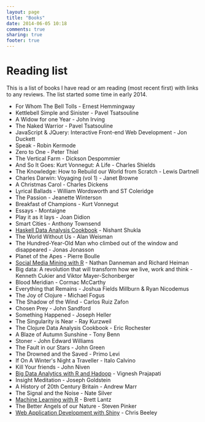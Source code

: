 ```yaml
---
layout: page
title: "Books"
date: 2014-06-05 10:18
comments: true
sharing: true
footer: true
---
```


# Reading list

This is a list of books I have read or am reading (most recent first) with links to any reviews. The list started some time in early 2014.

* For Whom The Bell Tolls - Ernest Hemmingway
* Kettlebell Simple and Sinister - Pavel Tsatsouline
* A Widow for one Year - John Irving 
* The Naked Warrior - Pavel Tsatsouline
* JavaScript & JQuery: Interactive Front-end Web Development - Jon Duckett
* Speak - Robin Kermode
* Zero to One - Peter Thiel
* The Vertical Farm - Dickson Despommier
* And So It Goes: Kurt Vonnegut: A Life - Charles Shields
* The Knowledge: How to Rebuild our World from Scratch - Lewis Dartnell
* Charles Darwin: Voyaging (vol 1) - Janet Browne
* A Christmas Carol - Charles Dickens
* Lyrical Ballads - William Wordsworth and ST Coleridge 
* The Passion - Jeanette Winterson
* Breakfast of Champions - Kurt Vonnegut
* Essays - Montaigne
* Play it as it lays - Joan Didion
* Smart Cities - Anthony Townsend
* [Haskell Data Analysis Cookbook](/blog/2014/08/04/book-review-haskell-data-analysis-cookbook) - Nishant Shukla
* The World Without Us - Alan Weisman
* The Hundred-Year-Old Man who climbed out of the window and disappeared - Jonas Jonasson
* Planet of the Apes - Pierre Boulle
* [Social Media Mining with R](/blog/2014/06/20/review-social-media-mining-with-r/) - Nathan Danneman and Richard Heiman
* Big data: A revolution that will transform how we live, work and think -  Kenneth Cukier and Viktor Mayer-Schonberger
* Blood Meridian - Cormac McCarthy
* Everything that Remains - Joshua Fields Millburn & Ryan Nicodemus 
* The Joy of Clojure - Michael Fogus
* The Shadow of the Wind - Carlos Ruiz Zafon
* Chosen Prey - John Sandford
* Something Happened - Joseph Heller
* The Singularity is Near - Ray Kurzweil
* The Clojure Data Analysis Cookbook - Eric Rochester
* A Blaze of Autumn Sunshine - Tony Benn
* Stoner - John Edward Williams
* The Fault in our Stars - John Green
* The Drowned and the Saved - Primo Levi
* If On A Winter's Night a Traveller - Italo Calvino
* Kill Your friends - John Niven
* [Big Data Analytics with R and Hadoop](http://www.amazon.co.uk/gp/cdp/member-reviews/A2FEK4AIWENDKN/ref=cm_pdp_rev_title_1?ie=UTF8&sort_by=MostRecentReview#R612QSWKW9IAX) - Vignesh Prajapati
* Insight Meditation - Joseph Goldstein
* A History of 20th Century Britain - Andrew Marr
* The Signal and the Noise - Nate Silver
* [Machine Learning with R](http://www.amazon.co.uk/gp/cdp/member-reviews/A2FEK4AIWENDKN/ref=cm_pdp_rev_title_2?ie=UTF8&sort_by=MostRecentReview#R36APARRBSNM70) - Brett Lantz
* The Better Angels of our Nature - Steven Pinker
* [Web Application Development with Shiny](http://www.amazon.co.uk/gp/cdp/member-reviews/A2FEK4AIWENDKN/ref=cm_pdp_rev_title_3?ie=UTF8&sort_by=MostRecentReview#R1222MV7NA474J) - Chris Beeley 

